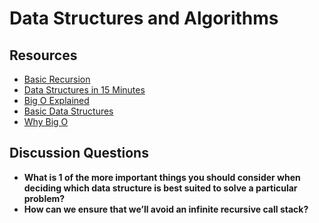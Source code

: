 # Data Structures and Algorithms

## Resources

* [Basic Recursion](https://www.youtube.com/watch?v=vPEJSJMg4jY)
* [Data Structures in 15 Minutes](https://www.youtube.com/watch?v=sVxBVvlnJsM)
* [Big O Explained](https://www.youtube.com/watch?v=v4cd1O4zkGw)
* [Basic Data Structures](https://towardsdatascience.com/8-common-data-structures-every-programmer-must-know-171acf6a1a42)
* [Why Big O](https://triplebyte.com/blog/why-you-should-learn-big-o-and-stop-hacking-your-way-through-algorithms)

## Discussion Questions

* **What is 1 of the more important things you should consider when deciding which data structure is best suited to solve a particular problem?**
* **How can we ensure that we’ll avoid an infinite recursive call stack?**
